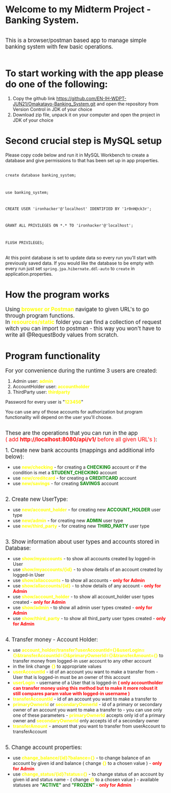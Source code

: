 Welcome to my Midterm Project - Banking System.
==========================
<br>
<big>This is a browser/postman based app to manage simple banking system with few basic operations.</big>
<br>
<br>

To start working with the app please do one of the following:
==========================
1. Copy the github link https://github.com/EN-IH-WDPT-JUN21/Omakatayo-Banking_System.git and open the repository from Version Control in JDK of your choice
2. Download zip file, unpack it on your computer and open the project in JDK of your choice

Second crucial step is MySQL setup
==========================

Please copy code below and run it in MySQL Workbench to create a database and give permissions to that has been set up in app properties.<br><br>

<code>create database banking_system;

use banking_system;

CREATE USER 'ironhacker'@'localhost' IDENTIFIED BY '1r0nH@ck3r';

GRANT ALL PRIVILEGES ON \*.\* TO 'ironhacker'@'localhost';

FLUSH PRIVILEGES;</code><br><br>

At this point database is set to update data so every run you'll start with previously saved data. 
If you would like the database to be empty with every run just set <code>spring.jpa.hibernate.ddl-auto</code> to <code>create</code> in application.properties.<br>

How the program works
==========================

<big>Using <b><font color="yellow">browser or Postman</font></b> navigate to given URL's to go through program functions.<br>
In <b><font color="yellow">resources/static</font></b> folder you can find a collection of request witch you can import to postman - this way you won't have to write all @RequestBody values from scratch.</big>

Program functionality
==========================

<big>For yor convenience during the runtime 3 users are created:</big>
1. Admin user: <b><font color="yellow">admin</font></b>
2. AccountHolder user: <b><font color="yellow">accountholder</font></b>
3. ThirdParty user: <b><font color="yellow">thirdparty</font></b>

Password for every user is "<b><font color="yellow">123456</font></b>"

You can use any of those accounts for authorization but program functionality will depend on the user you'll choose.<br><br>


<big>These are the operations that you can run in the app<br><font color="red">( add <b>http://localhost:8080/api/v1/ </b> before all given URL's )</font>:</big>

<big>1. Create new bank accounts (mappings and additional info below):</big>
- use <b><font color="yellow">new/checking</font></b> - for creating a <b><font color="green">CHECKING</font></b> account or if the condition is met a <b><font color="green">STUDENT_CHECKING</font></b> account
- use <b><font color="yellow">new/creditcard</font></b> - for creating a <b><font color="green">CREDITCARD</font></b> account
- use <b><font color="yellow">new/savings</font></b> - for creating <b><font color="green">SAVINGS</font></b> account<br><br>

<big>2. Create new UserType:</big>
- use <b><font color="yellow">new/account_holder</font></b> - for creating new <b><font color="green">ACCOUNT_HOLDER</font></b> user type
- use <b><font color="yellow">new/admin</font></b> - for creating new <b><font color="green">ADMIN</font></b> user type
- use <b><font color="yellow">new/third_party</font></b> - for creating new <b><font color="green">THIRD_PARTY</font></b> user type<br><br>

<big>3. Show information about user types and accounts stored in Database:</big>
- use <b><font color="yellow">show/myaccounts</font></b> - to show all accounts created by logged-in User
- use <b><font color="yellow">show/myaccounts/{id}</font></b> - to show details of an account created by logged-in User
- use <b><font color="yellow">show/allaccounts</font></b> - to show all accounts - <b><font color="red">only for Admin</font></b>
- use <b><font color="yellow">show/allaccounts/{id}</font></b> - to show details of any account - <b><font color="red">only for Admin</font></b>
- use <b><font color="yellow">show/account_holder</font></b> - to show all account_holder user types created - <b><font color="red">only for Admin</font></b>
- use <b><font color="yellow">show/admin</font></b> - to show all admin user types created - <b><font color="red">only for Admin</font></b>
- use <b><font color="yellow">show/third_party</font></b> - to show all third_party user types created - <b><font color="red">only for Admin</font></b><br><br>

<big>4. Transfer money - Account Holder:</big>
- use <b><font color="yellow">account_holder/transfer?userAccountId={}&userLogin={}&transferAccountId={}&primaryOwnerId={}&transferAmount={}</font></b> to transfer money from logged-in user account to any other account
- in the link change <b><font color="yellow">{}</font></b> to appropriate values
- <b><font color="yellow">userAccountId</font></b> - id of an account you want to make a transfer from - User that is logged-in must be an owner of this account
- <b><font color="yellow">userLogin</font></b> - username of a User that is logged-in <b><font color="red">( only accountholder can transfer money using this method but to make it more robust it still compares param value with logged-in username )</font></b>
- <b><font color="yellow">transferAccountId</font></b> - id of an account you want to make a transfer to
- <b><font color="yellow">primaryOwnerId</font></b> or <b><font color="yellow">secondaryOwnerId</font></b> - id of a primary or secondary owner of an account you want to make a transfer to - you can use only one of these parameters - <b><font color="yellow">primaryOwnerId</font></b> accepts only id of a primary owner and <b><font color="yellow">secondaryOwnerId</font></b> only accepts id of a secondary owner
- <b><font color="yellow">transferAmount</font></b> - amount that you want to transfer from userAccount to transferAccount<br><br>

<big>5. Change account properties:</big>
- use <b><font color="yellow">change_balance/{id}?balance={}</font></b> - to change balance of an account by given id and balance ( change <b><font color="yellow">{}</font></b> to a chosen value ) - <b><font color="red">only for Admin</font></b>
- use <b><font color="yellow">change_status/{id}?status={}</font></b> - to change status of an account by given id and status name - ( change <b><font color="yellow">{}</font></b> to a chosen value ) - available statuses are <b><font color="green">"ACTIVE"</font></b> and <b><font color="green">"FROZEN"</font></b> - <b><font color="red">only for Admin</font>